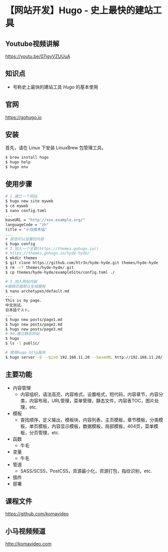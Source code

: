 【网站开发】Hugo - 史上最快的建站工具
====================================

## Youtube视频讲解

https://youtu.be/07igyVZUUuA

## 知识点

+ 号称史上最快的建站工具 *Hugo* 的基本使用

## 官网

https://gohugo.io

## 安装

首先，请在 Linux 下安装 LinuxBrew 包管理工具。

```bash
$ brew install hugo
$ hugo help
$ hugo env
```

## 使用步骤

```bash
# 1.建立一个网站
$ hugo new site myweb
$ cd myweb
$ nano config.toml
...
baseURL = "http://xxx.example.org/"
languageCode = "zh"
title = "小马技术站"
...
# 其他可以设置的内容
$ hugo config
# 2.加入一个主题(https://themes.gohugo.io/)
# https://themes.gohugo.io/hyde-hyde/
$ mkdir themes
$ git clone https://github.com/htr3n/hyde-hyde.git themes/hyde-hyde
$ rm -rf themes/hyde-hyde/.git
$ cp themes/hyde-hyde/exampleSite/config.toml ./

# 3.加入网站内容
#编辑页面默认生成模板
$ nano archetypes/default.md
...
This is my page.
中文测试。
日本語テスト。
...
$ hugo new posts/page1.md
$ hugo new posts/page2.md
$ hugo new posts/page3.md
# 99.建立静态网站
$ hugo
$ ls -l public/

# 使用hugo http服务
$ hugo server -D --bind 192.168.11.20 --baseURL http://192.168.11.20/
```

## 主要功能

+ 内容管理
  - 内容组织，语法高亮，内容格式，设置格式，短代码，内容章节，内容分类，内容布局，URL管理，菜单管理，静态文件，内容表TOC，图片处理，etc.
+ 模板
  - 查找顺序，定义输出，模板块，内容列表，主页模板，章节模板，分类模板，单页模板，内容显示模板，数据模板，局部模板，404页，菜单模板，分页管理，etc.
+ 函数
  - 牛毛
+ 变量
  - 牛毛
+ 管道
  - SASS/SCSS，PostCSS，资源最小化，资源打包，指纹识别，etc.
+ 插件
+ 部署

## 课程文件

https://github.com/komavideo

## 小马视频频道

http://komavideo.com
